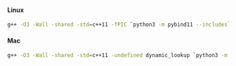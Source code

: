#### Linux

```bash
g++ -O3 -Wall -shared -std=c++11 -fPIC `python3 -m pybind11 --includes` _FFT.cpp -o _FFT`python3-config --extension-suffix`
```

#### Mac

```bash
g++ -O3 -Wall -shared -std=c++11 -undefined dynamic_lookup `python3 -m pybind11 --includes` _FFT.cpp -o _FFT`python3-config --extension-suffix` 
```

